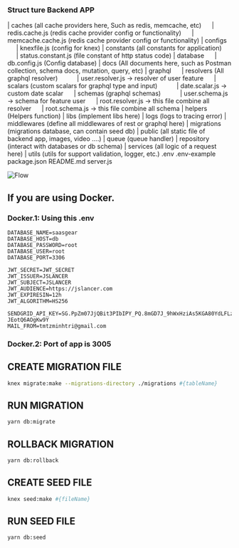 ### Struct ture Backend APP

| caches (all cache providers here, Such as redis, memcache, etc)
 &nbsp;&nbsp;&nbsp;&nbsp;&nbsp;| redis.cache.js (redis cache provider config or functionality)
 &nbsp;&nbsp;&nbsp;&nbsp;&nbsp;| memcache.cache.js (redis cache provider config or functionality)
| configs
 &nbsp;&nbsp;&nbsp;&nbsp;&nbsp;| knexfile.js (config for knex)
| constants (all constants for application)
 &nbsp;&nbsp;&nbsp;&nbsp;&nbsp;| status.constant.js (file constant of http status code)
| database
 &nbsp;&nbsp;&nbsp;&nbsp;&nbsp;| db.config.js (Config database)
| docs (All documents here, such as Postman collection, schema docs, mutation, query, etc)
| graphql
 &nbsp;&nbsp;&nbsp;&nbsp;&nbsp;| resolvers (All graphql resolver)
 &nbsp;&nbsp;&nbsp;&nbsp;&nbsp;&nbsp;&nbsp;&nbsp;&nbsp;&nbsp;| user.resolver.js -> resolver of user feature
 &nbsp;&nbsp;&nbsp;&nbsp;&nbsp;| scalars (custom scalars for graphql type and input)
 &nbsp;&nbsp;&nbsp;&nbsp;&nbsp;&nbsp;&nbsp;&nbsp;&nbsp;&nbsp;| date.scalar.js -> custom date scalar
 &nbsp;&nbsp;&nbsp;&nbsp;&nbsp;| schemas (graphql schemas)
 &nbsp;&nbsp;&nbsp;&nbsp;&nbsp;&nbsp;&nbsp;&nbsp;&nbsp;&nbsp;| user.schema.js -> schema for feature user
 &nbsp;&nbsp;&nbsp;&nbsp;&nbsp;| root.resolver.js -> this file combine all resolver
 &nbsp;&nbsp;&nbsp;&nbsp;&nbsp;| root.schema.js -> this file combine all schema
| helpers (Helpers function)
| libs (implement libs here)
| logs (logs to tracing error)
| middlewares (define all middlewares of rest or graphql here)
| migrations (migrations database, can contain seed db)
| public (all static file of backend app, images, video ....)
| queue (queue handler)
| repository (interact with databases or db schema)
| services (all logic of a request here)
| utils (utils for support validation, logger, etc.)
.env
.env-example
package.json
README.md
server.js

![Flow](https://res.cloudinary.com/tuananh-asia/image/upload/v1604460716/ggg_yl8vbk.png)

## If you are using Docker.

### Docker.1: Using this .env
```
DATABASE_NAME=saasgear
DATABASE_HOST=db
DATABASE_PASSWORD=root
DATABASE_USER=root
DATABASE_PORT=3306

JWT_SECRET=JWT_SECRET
JWT_ISSUER=JSLANCER
JWT_SUBJECT=JSLANCER
JWT_AUDIENCE=https://jslancer.com
JWT_EXPIRESIN=12h
JWT_ALGORITHM=HS256

SENDGRID_API_KEY=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
MAIL_FROM=tmtzminhtri@gmail.com

```
### Docker.2: Port of app is 3005

## CREATE MIGRATION FILE

```bash
knex migrate:make --migrations-directory ./migrations #{tableName}
```

## RUN MIGRATION

```bash
yarn db:migrate
```

## ROLLBACK MIGRATION

```bash
yarn db:rollback
```

## CREATE SEED FILE

```bash
knex seed:make #{fileName}
```

## RUN SEED FILE

```bash
yarn db:seed
```

